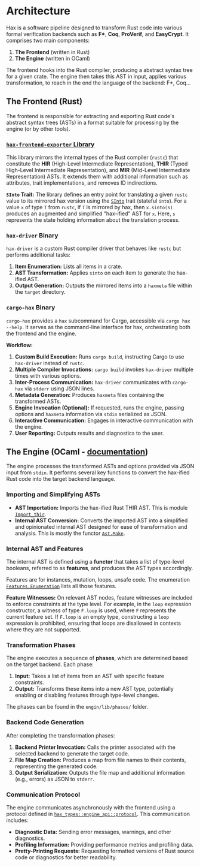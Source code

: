 # Architecture

Hax is a software pipeline designed to transform Rust code into various formal verification backends such as **F\***, **Coq**, **ProVerif**, and **EasyCrypt**. It comprises two main components:

1. **The Frontend** (written in Rust)
2. **The Engine** (written in OCaml)

The frontend hooks into the Rust compiler, producing a abstract syntax tree for a given crate. The engine then takes this AST in input, applies various transformation, to reach in the end the language of the backend: F*, Coq...

## The Frontend (Rust)

The frontend is responsible for extracting and exporting Rust code's abstract syntax trees (ASTs) in a format suitable for processing by the engine (or by other tools).

### [`hax-frontend-exporter` Library](https://hacspec.org/hax/frontend/hax_frontend_exporter/index.html)

This library mirrors the internal types of the Rust compiler (`rustc`) that constitute the **HIR** (High-Level Intermediate Representation), **THIR** (Typed High-Level Intermediate Representation), and **MIR** (Mid-Level Intermediate Representation) ASTs. It extends them with additional information such as attributes, trait implementations, and removes ID indirections.

**`SInto` Trait:** The library defines an entry point for translating a given `rustc` value to its mirrored hax version using the [`SInto`](https://hacspec.org/hax/frontend/hax_frontend_exporter/trait.SInto.html) trait (stateful `into`). For a value `x` of type `T` from `rustc`, if `T` is mirrored by hax, then `x.sinto(s)` produces an augmented and simplified "hax-ified" AST for `x`. Here, `s` represents the state holding information about the translation process.

### `hax-driver` Binary

`hax-driver` is a custom Rust compiler driver that behaves like `rustc` but performs additional tasks:

1. **Item Enumeration:** Lists all items in a crate.
2. **AST Transformation:** Applies `sinto` on each item to generate the hax-ified AST.
3. **Output Generation:** Outputs the mirrored items into a `haxmeta` file within the `target` directory.

### `cargo-hax` Binary

`cargo-hax` provides a `hax` subcommand for Cargo, accessible via `cargo hax --help`. It serves as the command-line interface for hax, orchestrating both the frontend and the engine.

**Workflow:**

1. **Custom Build Execution:** Runs `cargo build`, instructing Cargo to use `hax-driver` instead of `rustc`.
2. **Multiple Compiler Invocations:** `cargo build` invokes `hax-driver` multiple times with various options.
3. **Inter-Process Communication:** `hax-driver` communicates with `cargo-hax` via `stderr` using JSON lines.
4. **Metadata Generation:** Produces `haxmeta` files containing the transformed ASTs.
5. **Engine Invocation (Optional):** If requested, runs the engine, passing options and `haxmeta` information via `stdin` serialized as JSON.
6. **Interactive Communication:** Engages in interactive communication with the engine.
7. **User Reporting:** Outputs results and diagnostics to the user.

## The Engine (OCaml - [documentation](https://hacspec.org/hax/engine/hax-engine/index.html))

The engine processes the transformed ASTs and options provided via JSON input from `stdin`. It performs several key functions to convert the hax-ified Rust code into the target backend language.

### Importing and Simplifying ASTs

- **AST Importation:** Imports the hax-ified Rust THIR AST. This is module [`Import_thir`](https://hacspec.org/hax/engine/hax-engine/Hax_engine/Import_thir/index.html).
- **Internal AST Conversion:** Converts the imported AST into a simplified and opinionated internal AST designed for ease of transformation and analysis. This is mostly the functor [`Ast.Make`](https://hacspec.org/hax/engine/hax-engine/Hax_engine/Ast/Make/index.html).

### Internal AST and Features

The internal AST is defined using a **functor** that takes a list of type-level booleans, referred to as **features**, and produces the AST types accordingly.

Features are for instances, mutation, loops, unsafe code. The enumeration [`Features.Enumeration`](https://hacspec.org/hax/engine/hax-engine/Hax_engine/Features/Enumeration/index.html) lists all those features.

**Feature Witnesses:** On relevant AST nodes, feature witnesses are included to enforce constraints at the type level. For example, in the `loop` expression constructor, a witness of type `F.loop` is used, where `F` represents the current feature set. If `F.loop` is an empty type, constructing a `loop` expression is prohibited, ensuring that loops are disallowed in contexts where they are not supported.

### Transformation Phases

The engine executes a sequence of **phases**, which are determined based on the target backend. Each phase:

1. **Input:** Takes a list of items from an AST with specific feature constraints.
2. **Output:** Transforms these items into a new AST type, potentially enabling or disabling features through type-level changes.

The phases can be found in the `engin/lib/phases/` folder.

### Backend Code Generation

After completing the transformation phases:

1. **Backend Printer Invocation:** Calls the printer associated with the selected backend to generate the target code.
2. **File Map Creation:** Produces a map from file names to their contents, representing the generated code.
3. **Output Serialization:** Outputs the file map and additional information (e.g., errors) as JSON to `stderr`.

### Communication Protocol

The engine communicates asynchronously with the frontend using a protocol defined in [`hax_types::engine_api::protocol`](https://hacspec.org/hax/frontend/hax_types/engine_api/protocol/index.html). This communication includes:

- **Diagnostic Data:** Sending error messages, warnings, and other diagnostics.
- **Profiling Information:** Providing performance metrics and profiling data.
- **Pretty-Printing Requests:** Requesting formatted versions of Rust source code or diagnostics for better readability.

